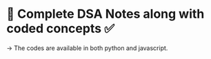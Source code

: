 # 🎯 Complete DSA Notes along with coded concepts ✅

-> The codes are available in both python and javascript.